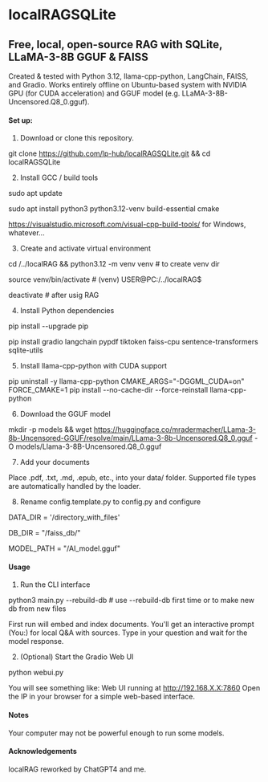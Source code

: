 # localRAGSQLite

## Free, local, open-source RAG with SQLite, LLaMA-3-8B GGUF & FAISS

Created & tested with Python 3.12, llama-cpp-python, LangChain, FAISS, and Gradio. Works entirely offline on Ubuntu-based system with NVIDIA GPU (for CUDA acceleration) and GGUF model (e.g. LLaMA-3-8B-Uncensored.Q8_0.gguf).

#### Set up:

1. Download or clone this repository.

git clone https://github.com/lp-hub/localRAGSQLite.git && cd localRAGSQLite

2. Install GCC / build tools

sudo apt update

sudo apt install python3 python3.12-venv build-essential cmake

https://visualstudio.microsoft.com/visual-cpp-build-tools/ for Windows, whatever...

3. Create and activate virtual environment

cd /../localRAG && python3.12 -m venv venv # to create venv dir

source venv/bin/activate # (venv) USER@PC:/../localRAG$

deactivate # after usig RAG

4. Install Python dependencies

pip install --upgrade pip

pip install gradio langchain pypdf tiktoken faiss-cpu sentence-transformers sqlite-utils

5. Install llama-cpp-python with CUDA support

pip uninstall -y llama-cpp-python
CMAKE_ARGS="-DGGML_CUDA=on" FORCE_CMAKE=1 pip install --no-cache-dir --force-reinstall llama-cpp-python

6. Download the GGUF model

mkdir -p models && wget https://huggingface.co/mradermacher/LLama-3-8b-Uncensored-GGUF/resolve/main/LLama-3-8b-Uncensored.Q8_0.gguf -O models/Llama-3-8B-Uncensored.Q8_0.gguf

7. Add your documents

Place .pdf, .txt, .md, .epub, etc., into your data/ folder.
Supported file types are automatically handled by the loader.

8. Rename config.template.py to config.py and configure

DATA_DIR = '/directory_with_files'

DB_DIR = "/faiss_db/"

MODEL_PATH = "/AI_model.gguf"

#### Usage

1. Run the CLI interface

python3 main.py --rebuild-db # use --rebuild-db first time or to make new db from new files

First run will embed and index documents.
You'll get an interactive prompt (You:) for local Q&A with sources.
Type in your question and wait for the model response.

2. (Optional) Start the Gradio Web UI

python webui.py

You will see something like:
Web UI running at http://192.168.X.X:7860
Open the IP in your browser for a simple web-based interface.

#### Notes

Your computer may not be powerful enough to run some models.

#### Acknowledgements

localRAG reworked by ChatGPT4 and me.
